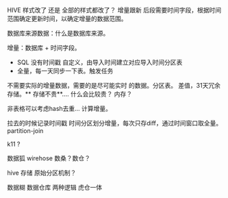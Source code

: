 HIVE 样式改了 还是 全部的样式都改了？
增量跟新 后段需要时间字段，根据时间范围确定更新时间，以确定增量的数据范围。

数据库来源数据：什么是数据库来源。

增量：数据库 + 时间字段。

- SQL 没有时间戳 自定义，由导入时间建立对应导入时间分区表
- 全量，每一天同步一下表。触发任务

不需要实际的增量数据，需要的是尽可能实时 的数据。分区表。
差值，31天冗余存储。** 存储不贵**....   什么会比较贵？ 内存？

非表格可以考虑hash去重... 计算增量。

拉去的时候记录时间戳
时间分区划分增量，每次只存diff，通过时间窗口取全量。partition-join


k11 ?

数据狐 wirehose 数桑？数仓？

hive 存储 原始分区机制？

数据糊
数据仓库
两种逻辑 
虎仓一体








